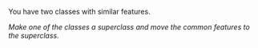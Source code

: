 You have two classes with similar features.

*Make one of the classes a superclass and move the common features to the superclass.*
